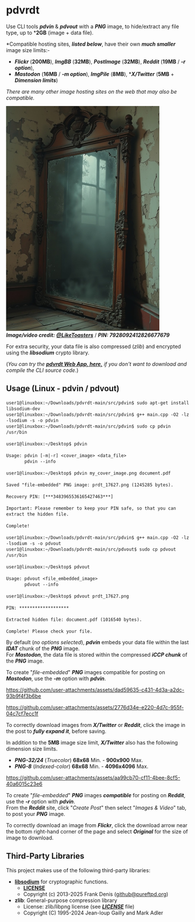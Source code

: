 # pdvrdt

Use CLI tools ***pdvin*** & ***pdvout*** with a ***PNG*** image, to hide/extract any file type, up to ***2GB** (image + data file).
 
*Compatible hosting sites, ***listed below***, have their own ***much smaller*** image size limits:-
* ***Flickr*** (**200MB**), ***ImgBB*** (**32MB**), ***PostImage*** (**32MB**), ***Reddit*** (**19MB** / ***-r option***),
* ***Mastodon*** (**16MB** / ***-m option***), ***ImgPile*** (**8MB**), \****X/Twitter*** (**5MB** + ***Dimension limits***)

*There are many other image hosting sites on the web that may also be compatible.*  

![Demo Image](https://github.com/CleasbyCode/pdvrdt/blob/main/demo_image/prdt_35227.png)  
***Image/video credit:*** [***@LikeToasters***](https://x.com/LikeToasters) / ***PIN: 7928092412826677679***

For extra security, your data file is also compressed (*zlib*) and encrypted using the ***libsodium*** crypto library. 

(*You can try the [***pdvrdt Web App, here,***](https://cleasbycode.co.uk/pdvrdt/index/) if you don't want to download and compile the CLI source code.*)

## Usage (Linux - pdvin / pdvout)

```console
user1@linuxbox:~/Downloads/pdvrdt-main/src/pdvin$ sudo apt-get install libsodium-dev
user1@linuxbox:~/Downloads/pdvrdt-main/src/pdvin$ g++ main.cpp -O2 -lz -lsodium -s -o pdvin
user1@linuxbox:~/Downloads/pdvrdt-main/src/pdvin$ sudo cp pdvin /usr/bin

user1@linuxbox:~/Desktop$ pdvin 

Usage: pdvin [-m|-r] <cover_image> <data_file>  
       pdvin --info

user1@linuxbox:~/Desktop$ pdvin my_cover_image.png document.pdf
  
Saved "file-embedded" PNG image: prdt_17627.png (1245285 bytes).

Recovery PIN: [***3483965536165427463***]

Important: Please remember to keep your PIN safe, so that you can extract the hidden file.

Complete!

user1@linuxbox:~/Downloads/pdvrdt-main/src/pdvin$ g++ main.cpp -O2 -lz -lsodium -s -o pdvout
user1@linuxbox:~/Downloads/pdvrdt-main/src/pdvout$ sudo cp pdvout /usr/bin

user1@linuxbox:~/Desktop$ pdvout

Usage: pdvout <file_embedded_image>
       pdvout --info
        
user1@linuxbox:~/Desktop$ pdvout prdt_17627.png

PIN: *******************

Extracted hidden file: document.pdf (1016540 bytes).

Complete! Please check your file.
```
By default (*no options selected*), ***pdvin*** embeds your data file within the last ***IDAT*** chunk of the ***PNG*** image.  
For ***Mastodon***, the data file is stored within the compressed ***iCCP chunk*** of the ***PNG*** image.  

To create "*file-embedded*" ***PNG*** images compatible for posting on ***Mastodon***, use the ***-m*** option with ***pdvin***.

https://github.com/user-attachments/assets/dad59635-c431-4d3a-a2dc-93b9f4f3b6be

https://github.com/user-attachments/assets/2776d34e-e220-4d7c-955f-04c7cf7ecc1f

To correctly download images from ***X/Twitter*** or ***Reddit***, click the image in the post to ***fully expand it***, before saving.  

In addition to the **5MB** image size limit, ***X/Twitter*** also has the following dimension size limits.
* ***PNG-32/24*** (*Truecolor*) **68x68** Min. - **900x900** Max.
* ***PNG-8*** (*Indexed-color*) **68x68** Min. - **4096x4096** Max. 

https://github.com/user-attachments/assets/aa99cb70-cf11-4bee-8cf5-40a6015c23e6

To create "*file-embedded*" ***PNG*** images ***compatible*** for posting on ***Reddit***, use the ***-r*** option with ***pdvin***.  
From the ***Reddit*** site, click "*Create Post*" then select "*Images & Video*" tab, to post your ***PNG*** image. 

To correctly download an image from ***Flickr***, click the download arrow near the bottom right-hand corner of the page and select ***Original*** for the size of image to download.

## Third-Party Libraries

This project makes use of the following third-party libraries:

- [**libsodium**](https://libsodium.org/) for cryptographic functions.
  - [**LICENSE**](https://github.com/jedisct1/libsodium/blob/master/LICENSE)
  - Copyright (c) 2013-2025 Frank Denis (github@pureftpd.org)
- **zlib**: General-purpose compression library
  - License: zlib/libpng license (see [***LICENSE***](https://github.com/madler/zlib/blob/develop/LICENSE) file)
  - Copyright (C) 1995-2024 Jean-loup Gailly and Mark Adler

##
